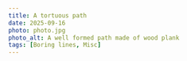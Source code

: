 ```yaml
---
title: A tortuous path
date: 2025-09-16
photo: photo.jpg
photo_alt: A well formed path made of wood plank 
tags: [Boring lines, Misc]
---
```

